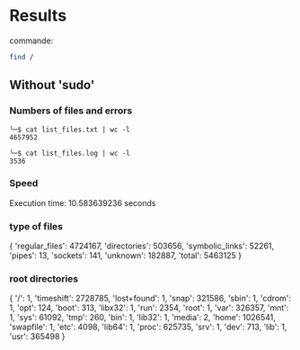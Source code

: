 # Results
commande: 
```bash
find /
```
## Without 'sudo' 
### Numbers of files and errors
```
╰─$ cat list_files.txt | wc -l
4657952

╰─$ cat list_files.log | wc -l
3536
```
### Speed
Execution time: 10.583639236 seconds
### type of files 
{
    'regular_files': 4724167, 
    'directories': 503656, 
    'symbolic_links': 52261, 
    'pipes': 13, 
    'sockets': 141, 
    'unknown': 182887, 
    'total': 5463125
}
### root directories
{
    '/': 1, 
    'timeshift': 2728785, 
    'lost+found': 1, 
    'snap': 321586, 
    'sbin': 1, 
    'cdrom': 1, 
    'opt': 124, 
    'boot': 313, 
    'libx32': 1, 
    'run': 2354, 
    'root': 1, 
    'var': 326357, 
    'mnt': 1, 
    'sys': 61092, 
    'tmp': 260, 
    'bin': 1, 
    'lib32': 1, 
    'media': 2, 
    'home': 1026541, 
    'swapfile': 1, 
    'etc': 4098, 
    'lib64': 1, 
    'proc': 625735, 
    'srv': 1, 
    'dev': 713, 
    'lib': 1, 
    'usr': 365498
}